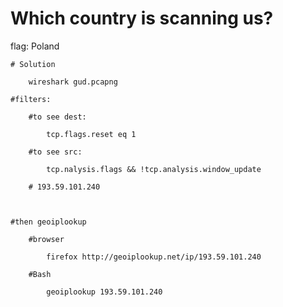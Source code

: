 # Which country is scanning us?

flag: Poland 

    # Solution

        wireshark gud.pcapng

    #filters:

        #to see dest:

            tcp.flags.reset eq 1

        #to see src:

            tcp.nalysis.flags && !tcp.analysis.window_update

        # 193.59.101.240 



    #then geoiplookup

        #browser

            firefox http://geoiplookup.net/ip/193.59.101.240 

        #Bash 

            geoiplookup 193.59.101.240 
